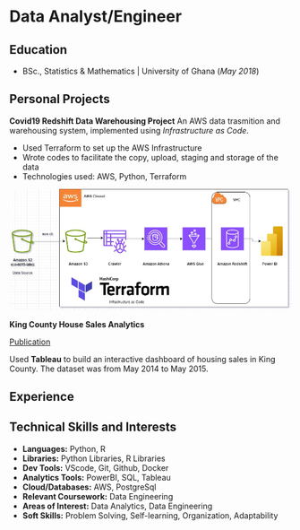 # Data Analyst/Engineer

## Education
- BSc., Statistics & Mathematics | University of Ghana (_May 2018_)

## Personal Projects
**Covid19 Redshift Data Warehousing Project**
An AWS data trasmition and warehousing system, implemented using _Infrastructure as Code_.

- Used Terraform to set up the AWS Infrastructure
- Wrote codes to facilitate the copy, upload, staging and storage of the data
- Technologies used: AWS, Python, Terraform

![Project Architecture Diagram](/assets/img/Project-Architecture.jpg)

**King County House Sales Analytics**

[Publication](https://public.tableau.com/app/profile/frank.fugah/viz/TRIAL1_17022674329510/KingCountyHouseSales?publish=yes)

Used **Tableau** to build an interactive dashboard of housing sales in King County. The dataset was from May 2014 to May 2015.

## Experience


## Technical Skills and Interests
+ **Languages:** Python, R
+ **Libraries:** Python Libraries, R Libraries
+ **Dev Tools:** VScode, Git, Github, Docker
+ **Analytics Tools:** PowerBI, SQL, Tableau
+ **Cloud/Databases:** AWS, PostgreSql
+ **Relevant Coursework:** Data Engineering
+ **Areas of Interest:** Data Analytics, Data Engineering
+ **Soft Skills:** Problem Solving, Self-learning, Organization, Adaptability
